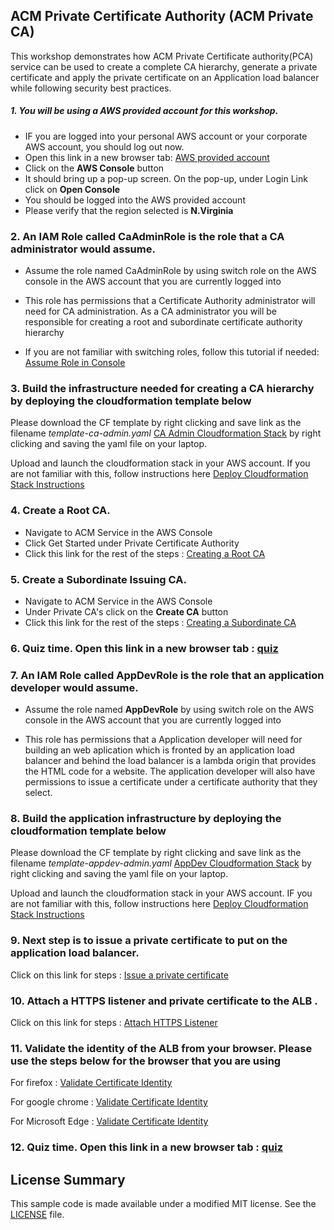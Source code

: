 ## ACM Private Certificate Authority (ACM Private CA)

This workshop demonstrates how ACM Private Certificate authority(PCA) service can be used to create a complete CA hierarchy, generate a private certificate and apply the 
private certificate on an Application load balancer while following security best practices.

##### 1. You will be using a AWS provided account for this workshop.

* IF you are logged into your personal AWS account or your corporate AWS account, you should log out now.
* Open this link in a new browser tab: [AWS provided account](https://dashboard.eventengine.run/)
* Click on the **AWS Console** button
* It should bring up a pop-up screen. On the pop-up,  under Login Link click on **Open Console**
* You should be logged into the AWS provided account
* Please verify that the region selected is **N.Virginia**

### 2. An IAM Role called **CaAdminRole** is the role that a CA administrator would assume. 

* Assume the role named CaAdminRole by using switch role on the AWS console in the AWS account that you are currently logged into

* This role has permissions that a Certificate Authority administrator will need for CA administration. As a CA administrator you will be responsible for creating a root and subordinate certificate authority
hierarchy

* If you are not familiar with switching roles, follow this tutorial if needed: [Assume Role in Console](https://docs.aws.amazon.com/IAM/latest/UserGuide/id_roles_use_switch-role-console.html)

### 3. Build the infrastructure needed for creating a CA hierarchy by deploying the cloudformation template below

Please download the CF template by right clicking and save link as the filename *template-ca-admin.yaml* [CA Admin Cloudformation Stack](https://raw.githubusercontent.com/aws-samples/data-protection/master/usecase-6/cf-templates/template-ca-admin.yaml) by right clicking and saving the yaml file on your laptop. 

Upload and launch the cloudformation stack in your AWS account. If you are not familiar with this, follow instructions here [Deploy Cloudformation Stack Instructions](https://docs.aws.amazon.com/AWSCloudFormation/latest/UserGuide/cfn-using-console-create-stack-template.html)

### 4. Create a Root CA. 

* Navigate to ACM Service in the AWS Console
* Click Get Started under Private Certificate Authority
* Click this link for the rest of the steps : [Creating a Root CA](https://view.highspot.com/viewer/5d5b129b6a3b116f4230f242)

### 5. Create a Subordinate Issuing CA. 

* Navigate to ACM Service in the AWS Console
* Under Private CA's click on the **Create CA** button
* Click this link for the rest of the steps  : [Creating a Subordinate CA](https://view.highspot.com/viewer/5d5b12f7628ba2737b0f2c16)

### 6. Quiz time. Open this link in a new browser tab : [quiz](https://bit.ly/2yQ5IML)

### 7. An IAM Role called **AppDevRole** is the role that an application developer would assume. 

* Assume the role named **AppDevRole** by using switch role on the AWS console in the AWS account that you are currently logged into

* This role has permissions that a Application developer will need for building an web aplication which is fronted by an application load balancer and behind the load balancer is a lambda origin that
provides the HTML code for a website. The application developer will also have permissions to issue a certificate under a certificate authority that they select.

### 8. Build the application infrastructure by deploying the cloudformation template below

Please download the CF template by right clicking and save link as the filename *template-appdev-admin.yaml* [AppDev Cloudformation Stack](https://raw.githubusercontent.com/aws-samples/data-protection/master/usecase-6/cf-templates/template-app-dev.yaml) by right clicking and saving the yaml file on your laptop. 

Upload and launch the cloudformation stack in your AWS account. IF you are not familiar with this, follow instructions here [Deploy Cloudformation Stack Instructions](https://docs.aws.amazon.com/AWSCloudFormation/latest/UserGuide/cfn-using-console-create-stack-template.html)

### 9. Next step is to issue a private certificate to put on the application load balancer. 

Click on this link for steps : [Issue a private certificate](https://view.highspot.com/viewer/5d5b133d6a3b116f29313a10)  

### 10. Attach a HTTPS listener and private certificate to the ALB . 

Click on this link for steps : [Attach HTTPS Listener](https://view.highspot.com/viewer/5d5b5d496a3b116f1e31bd56)  

### 11. Validate the identity of the ALB from your browser. Please use the steps below for the browser that you are using

For firefox : [Validate Certificate Identity](https://view.highspot.com/viewer/5d5c1fe23f65f635ae005a47)  

For google chrome : [Validate Certificate Identity](https://view.highspot.com/viewer/5d5c42da66bbaa2fc928a575)

For Microsoft Edge : [Validate Certificate Identity](https://view.highspot.com/viewer/5d5c2e5cf7794d4833e8207a)

### 12. Quiz time. Open this link in a new browser tab : [quiz](https://bit.ly/2Zh3iRY)

## License Summary

This sample code is made available under a modified MIT license. See the [LICENSE](LICENSE) file.
